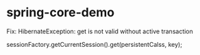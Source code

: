 # spring-core-demo
Fix:
HibernateException: get is not valid without active transaction

sessionFactory.getCurrentSession().get(persistentCalss, key);
